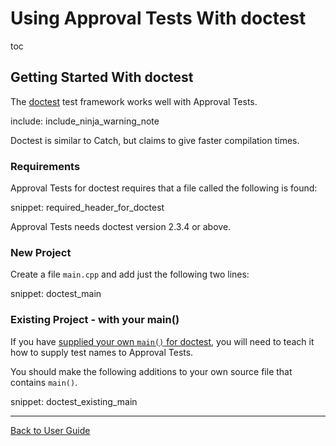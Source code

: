 <a id="top"></a>

# Using Approval Tests With doctest


toc


## Getting Started With doctest

The [doctest](https://github.com/onqtam/doctest) test framework works well with Approval Tests.

include: include_ninja_warning_note

Doctest is similar to Catch, but claims to give faster compilation times.

### Requirements

Approval Tests for doctest requires that a file called the following is found:

snippet: required_header_for_doctest

Approval Tests needs doctest version 2.3.4 or above.

### New Project

Create a file `main.cpp` and add just the following two lines:

snippet: doctest_main

<!-- todo: document use of sections -->

### Existing Project - with your main()

If you have [supplied your own `main()` for doctest](https://github.com/onqtam/doctest/blob/master/doc/markdown/main.md#top), you will need to teach it how to supply test names to Approval Tests.

You should make the following additions to your own source file that contains `main()`.  

snippet: doctest_existing_main

---

[Back to User Guide](/doc/README.md#top)
